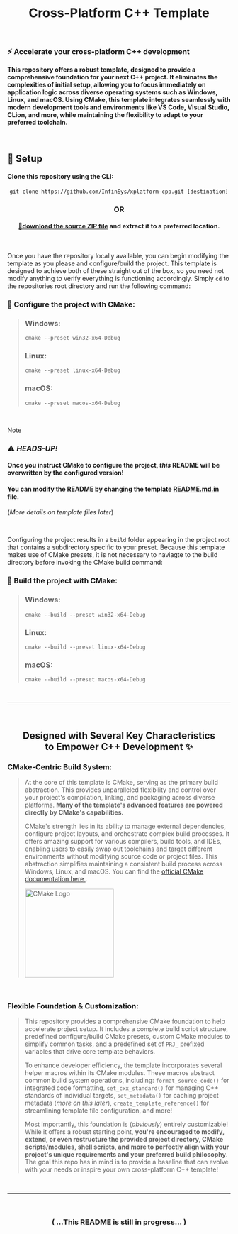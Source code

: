 
<!--
    (June 2025 - Jamon T. Bailey)

This is not an HTML document.
-->

<div align="center">
    <h1>Cross-Platform C++ Template</h1>
</div>

</br>

<div>
    <h3>⚡ Accelerate your cross-platform C++ development</h3>
    <p><strong>
        This repository offers a robust template, designed to provide a comprehensive foundation for your next C++ project.
        It eliminates the complexities of initial setup, allowing you to focus immediately on application logic across diverse
        operating systems such as Windows, Linux, and macOS. Using CMake, this template integrates seamlessly with modern
        development tools and environments like VS Code, Visual Studio, CLion, and more, while maintaining the flexibility to
        adapt to your preferred toolchain.
    </strong></p>
</div>

</br>

<div>
    <h2>🚀 Setup</h2>
    <h4>Clone this repository using the CLI:</h4>
    <pre align="center"><code>git clone https://github.com/InfinSys/xplatform-cpp.git [destination]</code></pre>
    <strong><h3 align="center">OR</h3></strong>
    <h4 align="center">
        <a href="https://github.com/InfinSys/xplatform-cpp/archive/refs/heads/main.zip">📂download the source ZIP file</a>
        and extract it to a preferred location.
    </h4></br>
    <p>
        Once you have the repository locally available, you can begin modifying the template as you please and configure/build
        the project. This template is designed to achieve both of these straight out of the box, so you need not modify anything
        to verify everything is functioning accordingly. Simply <code>cd</code> to the repositories root directory and run the
        following command:
    </p>
    <h3>🔧 Configure the project with CMake:</h3>
    <blockquote>
        <h3>Windows:</h3>
        <pre><code>cmake --preset win32-x64-Debug</code></pre>
        <h3>Linux:</h3>
        <pre><code>cmake --preset linux-x64-Debug</code></pre>
        <h3>macOS:</h3>
        <pre><code>cmake --preset macos-x64-Debug</code></pre>
    </blockquote></br>
</div>

> [!NOTE]
> <h3>⚠️ <em>HEADS-UP!</em></h3>
> <h4>Once you instruct CMake to configure the project, <em>this</em> README will be overwritten by the configured version!</h4>
> <h4>
>    You can modify the README by changing the template
>    <a href="https://github.com/InfinSys/xplatform-cpp/blob/api-style/docs/templ/README.md.in">README.md.in</a>
>    file.
> </h4>
> <p>(<em>More details on template files later</em>)</p>

<div>
    </br><p>
        Configuring the project results in a <code>build</code> folder appearing in the project root that contains a subdirectory
        specific to your preset. Because this template makes use of CMake presets, it is not necessary to naviagte to the
        build directory before invoking the CMake build command:
    </p>
    <h3>🔨 Build the project with CMake:</h3>
    <blockquote>
        <h3>Windows:</h3>
        <pre><code>cmake --build --preset win32-x64-Debug</code></pre>
        <h3>Linux:</h3>
        <pre><code>cmake --build --preset linux-x64-Debug</code></pre>
        <h3>macOS:</h3>
        <pre><code>cmake --build --preset macos-x64-Debug</code></pre>
    </blockquote>
</div></br>
<hr></br>

<div>
    <h2 align="center">Designed with Several Key Characteristics</br>to Empower C++ Development ✨</h2>
    <h3><strong>CMake-Centric Build System:</strong></h3>
    <blockquote>
        <p>
            At the core of this template is CMake, serving as the primary build abstraction. This provides unparalleled
            flexibility and control over your project's compilation, linking, and packaging across diverse platforms.
            <strong>Many of the template's advanced features are powered directly by CMake's capabilities.</strong>
        </p>
        <p>
            CMake's strength lies in its ability to manage external dependencies, configure project layouts, and orchestrate
            complex build processes. It offers amazing support for various compilers, build tools, and IDEs, enabling users
            to easily swap out toolchains and target different environments without modifying source code or project files.
            This abstraction simplifies maintaining a consistent build process across Windows, Linux, and macOS. You can find
            the
            <a href="https://cmake.org/cmake/help/latest/index.html">
                official CMake documentation here
            </a>.
        </p>
        <img src="https://github.com/user-attachments/assets/13f0b601-17bc-481b-abbb-ed0b11ad26d4" alt="CMake Logo" width=200>
    </blockquote></br>
    <h3><strong>Flexible Foundation & Customization:</strong></h3>
    <blockquote>
        <p>
            This repository provides a comprehensive CMake foundation to help accelerate project setup. It includes a
            complete build script structure, predefined configure/build CMake presets, custom CMake modules to simplify
            common tasks, and a predefined set of <code>PRJ_</code> prefixed variables that drive core template behaviors.
        </p>
        <p>
            To enhance developer efficiency, the template incorporates several helper macros within its CMake modules.
            These macros abstract common build system operations, including: <code>format_source_code()</code> for
            integrated code formatting, <code>set_cxx_standard()</code> for managing C++ standards of individual targets,
            <code>set_metadata()</code> for caching project metadata (<em>more on this later</em>),
            <code>create_template_reference()</code> for streamlining template file configuration, and more!
        </p>
        <p>
            Most importantly, this foundation is (<em>obviously</em>) entirely customizable! While it offers a robust starting
            point, <strong>you're encouraged to modify, extend, or even restructure the provided project directory, CMake
            scripts/modules, shell scripts, and more to perfectly align with your project's unique requirements and your
            preferred build philosophy</strong>. The goal this repo has in mind is to provide a baseline that can evolve with
            your needs or inspire your own cross-platform C++ template!
        </p>
    </blockquote></br>
</div>

<!-- DO NOT DELETE CONTENTS BELOW -->
<hr>

</br><h3 align="center">( ...This README is still in progress... )</h3>
